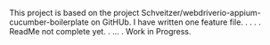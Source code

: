 This project is based on the project Schveitzer/webdriverio-appium-cucumber-boilerplate on GitHUb. 
I have written one feature file.
.
.
.
.
ReadMe not complete yet.
.
...
.
Work in Progress.
